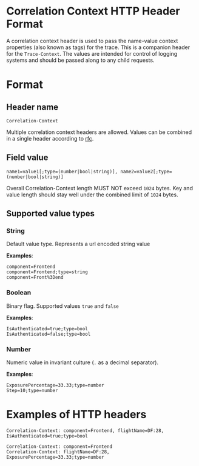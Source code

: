 # Correlation Context HTTP Header Format

A correlation context header is used to pass the name-value context properties (also known as tags) for the trace. This is a companion header for the `Trace-Context`. The values are intended for control of logging systems and should be passed along to any child requests. 

# Format

## Header name

`Correlation-Context`

Multiple correlation context headers are allowed. Values can be combined in a single header according to [rfc](https://www.w3.org/Protocols/rfc2616/rfc2616-sec4.html#sec4.2).

## Field value

`name1=value1[;type=(number|bool|string)], name2=value2[;type=(number|bool|string)]`

Overall Correlation-Context length MUST NOT exceed `1024` bytes. Key and value length should stay well under the combined limit of `1024` bytes. 

## Supported value types

### String

Default value type. Represents a url encoded string value

**Examples**:

```
component=Frontend
component=Frontend;type=string
component=Front%3Dend
```

### Boolean

Binary flag. Supported values `true` and `false`

**Examples**:

```
IsAuthenticated=true;type=bool
IsAuthenticated=false;type=bool
```

### Number

Numeric value in invariant culture (`.` as a decimal separator).

**Examples**:

```
ExposurePercentage=33.33;type=number
Step=10;type=number
```

# Examples of HTTP headers

```
Correlation-Context: component=Frontend, flightName=DF:28, IsAuthenticated=true;type=bool
```

```
Correlation-Context: component=Frontend
Correlation-Context: flightName=DF:28, ExposurePercentage=33.33;type=number
```
